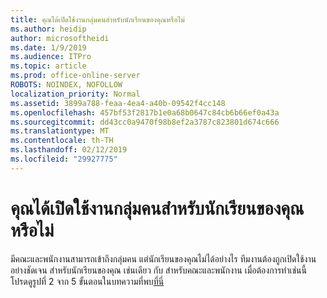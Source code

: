 ```yaml
---
title: คุณได้เปิดใช้งานกลุ่มคนสำหรับนักเรียนของคุณหรือไม่
ms.author: heidip
author: microsoftheidi
ms.date: 1/9/2019
ms.audience: ITPro
ms.topic: article
ms.prod: office-online-server
ROBOTS: NOINDEX, NOFOLLOW
localization_priority: Normal
ms.assetid: 3899a788-feaa-4ea4-a40b-09542f4cc148
ms.openlocfilehash: 457bf53f2817b1e0a68b0647c84cb6b66ef0a43a
ms.sourcegitcommit: dd43cc0a9470f98b8ef2a3787c823801d674c666
ms.translationtype: MT
ms.contentlocale: th-TH
ms.lasthandoff: 02/12/2019
ms.locfileid: "29927775"
---
```

# <a name="have-you-enabled-teams-for-your-students"></a>คุณได้เปิดใช้งานกลุ่มคนสำหรับนักเรียนของคุณหรือไม่


มีคณะและพนักงานสามารถเข้าถึงกลุ่มคน แต่นักเรียนของคุณไม่ได้อย่างไร ทีมงานต้องถูกเปิดใช้งานอย่างชัดเจน สำหรับนักเรียนของคุณ เช่นเดียว กับ สำหรับคณะและพนักงาน เมื่อต้องการทำเช่นนี้ โปรดดูรูปที่ 2 จาก 5 ขั้นตอนในบทความที่พบ[ที่นี่](https://docs.microsoft.com/education/get-started/enable-microsoft-teams)
  

